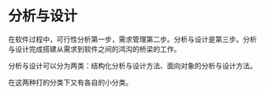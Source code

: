 # 分析与设计

在软件过程中，可行性分析第一步，需求管理第二步。分析与设计是第三步。分析与设计完成搭建从需求到软件之间的鸿沟的桥梁的工作。

分析与设计可以分为两类：结构化分析与设计方法、面向对象的分析与设计方法。

在这两种打的分类下又有各自的小分类。
